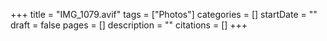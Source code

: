 +++
title = "IMG_1079.avif"
tags = ["Photos"]
categories = []
startDate = ""
draft = false
pages = []
description = ""
citations = []
+++
